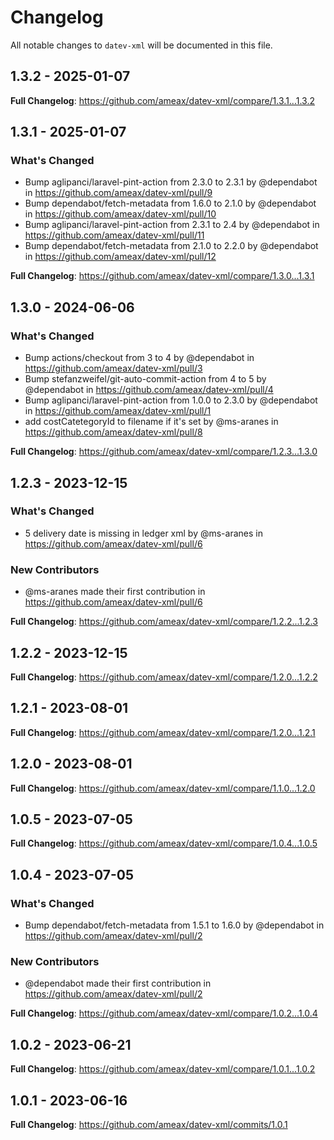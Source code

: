# Changelog

All notable changes to `datev-xml` will be documented in this file.

## 1.3.2 - 2025-01-07

**Full Changelog**: https://github.com/ameax/datev-xml/compare/1.3.1...1.3.2

## 1.3.1 - 2025-01-07

### What's Changed

* Bump aglipanci/laravel-pint-action from 2.3.0 to 2.3.1 by @dependabot in https://github.com/ameax/datev-xml/pull/9
* Bump dependabot/fetch-metadata from 1.6.0 to 2.1.0 by @dependabot in https://github.com/ameax/datev-xml/pull/10
* Bump aglipanci/laravel-pint-action from 2.3.1 to 2.4 by @dependabot in https://github.com/ameax/datev-xml/pull/11
* Bump dependabot/fetch-metadata from 2.1.0 to 2.2.0 by @dependabot in https://github.com/ameax/datev-xml/pull/12

**Full Changelog**: https://github.com/ameax/datev-xml/compare/1.3.0...1.3.1

## 1.3.0 - 2024-06-06

### What's Changed

* Bump actions/checkout from 3 to 4 by @dependabot in https://github.com/ameax/datev-xml/pull/3
* Bump stefanzweifel/git-auto-commit-action from 4 to 5 by @dependabot in https://github.com/ameax/datev-xml/pull/4
* Bump aglipanci/laravel-pint-action from 1.0.0 to 2.3.0 by @dependabot in https://github.com/ameax/datev-xml/pull/1
* add costCatetegoryId to filename if it's set by @ms-aranes in https://github.com/ameax/datev-xml/pull/8

**Full Changelog**: https://github.com/ameax/datev-xml/compare/1.2.3...1.3.0

## 1.2.3 - 2023-12-15

### What's Changed

* 5 delivery date is missing in ledger xml by @ms-aranes in https://github.com/ameax/datev-xml/pull/6

### New Contributors

* @ms-aranes made their first contribution in https://github.com/ameax/datev-xml/pull/6

**Full Changelog**: https://github.com/ameax/datev-xml/compare/1.2.2...1.2.3

## 1.2.2 - 2023-12-15

**Full Changelog**: https://github.com/ameax/datev-xml/compare/1.2.0...1.2.2

## 1.2.1 - 2023-08-01

**Full Changelog**: https://github.com/ameax/datev-xml/compare/1.2.0...1.2.1

## 1.2.0 - 2023-08-01

**Full Changelog**: https://github.com/ameax/datev-xml/compare/1.1.0...1.2.0

## 1.0.5 - 2023-07-05

**Full Changelog**: https://github.com/ameax/datev-xml/compare/1.0.4...1.0.5

## 1.0.4 - 2023-07-05

### What's Changed

- Bump dependabot/fetch-metadata from 1.5.1 to 1.6.0 by @dependabot in https://github.com/ameax/datev-xml/pull/2

### New Contributors

- @dependabot made their first contribution in https://github.com/ameax/datev-xml/pull/2

**Full Changelog**: https://github.com/ameax/datev-xml/compare/1.0.2...1.0.4

## 1.0.2 - 2023-06-21

**Full Changelog**: https://github.com/ameax/datev-xml/compare/1.0.1...1.0.2

## 1.0.1 - 2023-06-16

**Full Changelog**: https://github.com/ameax/datev-xml/commits/1.0.1
